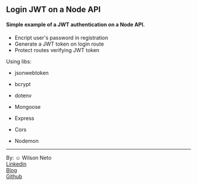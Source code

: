 ## Login JWT on a Node API
#### Simple example of a JWT authentication on a Node API.

- Encript user's password in registration
- Generate a JWT token on login route
- Protect routes verifying JWT token

Using libs:

- jsonwebtoken
- bcrypt

- dotenv
- Mongoose
- Express
- Cors
- Nodemon


-----  
By: :relaxed: Wilson Neto  
[Linkedin](https://linkedin.com/in/wilsonnetobr/)  
[Blog](http://wilsonneto.com.br)  
[Github](https://github.com/wilsonneto-dev)  
